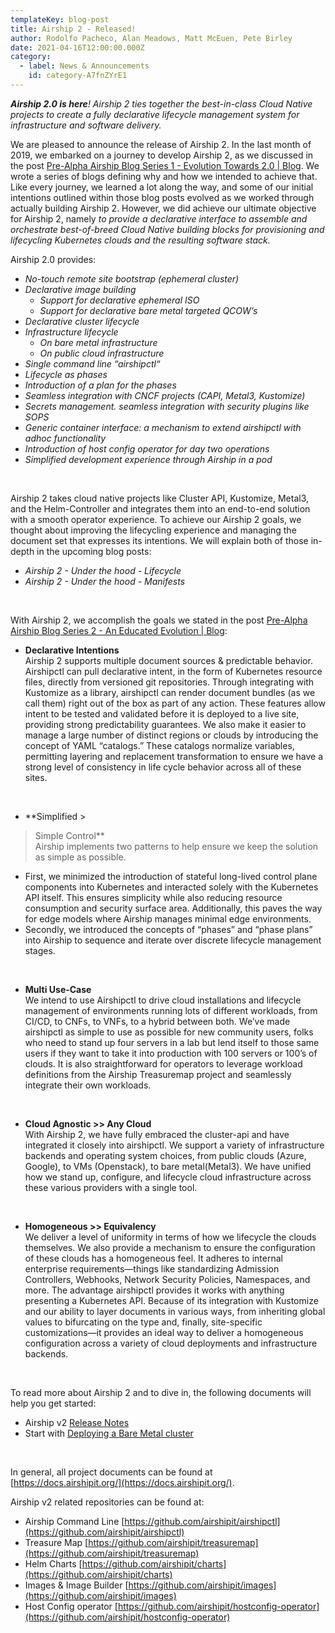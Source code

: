 ```yaml
---
templateKey: blog-post
title: Airship 2 - Released!
author: Rodolfo Pacheco, Alan Meadows, Matt McEuen, Pete Birley
date: 2021-04-16T12:00:00.000Z
category: 
  - label: News & Announcements
    id: category-A7fnZYrE1
---
```


_**Airship 2.0 is here**! Airship 2 ties together the best-in-class Cloud Native projects to create a fully declarative lifecycle management system for infrastructure and software delivery._

We are pleased to announce the release of Airship 2. In the last month of 2019, we embarked on a journey to develop Airship 2, as we discussed in the post [Pre-Alpha Airship Blog Series 1 - Evolution Towards 2.0 | Blog](https://www.airshipit.org/blog/pre-alpha-airship-blog-series-1-evolution-towards-2.0/). We wrote a series of blogs defining why and how we intended to achieve that. Like every journey, we learned a lot along the way, and some of our initial intentions outlined within those blog posts evolved as we worked through actually building Airship 2. However, we did achieve our ultimate objective for Airship 2, namely _to provide a declarative interface to assemble and orchestrate best-of-breed Cloud Native building blocks for provisioning and lifecycling Kubernetes clouds and the resulting software stack._

Airship 2.0 provides:
* _No-touch remote site bootstrap (ephemeral cluster)_
* _Declarative image building_
  * _Support for declarative ephemeral ISO_
  * _Support for declarative bare metal targeted QCOW’s_
* _Declarative cluster lifecycle_
* _Infrastructure lifecycle_
  * _On bare metal infrastructure_
  * _On public cloud infrastructure_
* _Single command line “airshipctl“_
* _Lifecycle as phases_
* _Introduction of a plan for the phases_
* _Seamless integration with CNCF projects (CAPI, Metal3, Kustomize)_
* _Secrets management. seamless integration with security plugins like SOPS_
* _Generic container interface: a mechanism to extend airshipctl with adhoc functionality_
* _Introduction of host config operator for day two operations_
* _Simplified development experience through Airship in a pod_

<br>

Airship 2 takes cloud native projects like Cluster API, Kustomize, Metal3, and the Helm-Controller and integrates them into an end-to-end solution with a smooth operator experience. To achieve our Airship 2 goals, we thought about improving the lifecycling experience and managing the document set that expresses its intentions. We will explain both of those in-depth in the upcoming blog posts:
* _Airship 2 - Under the hood - Lifecycle_
* _Airship 2 - Under the hood - Manifests_

<br>

With Airship 2, we accomplish the goals we stated in the post [Pre-Alpha Airship Blog Series 2 - An Educated Evolution | Blog](https://www.airshipit.org/blog/pre-alpha-airship-blog-series-2-an-educated-evolution/):
* **Declarative Intentions** <br> Airship 2 supports multiple document sources & predictable behavior. Airshipctl can pull declarative intent, in the form of Kubernetes resource files, directly from versioned git repositories. Through integrating with Kustomize as a library, airshipctl can render document bundles (as we call them) right out of the box as part of any action. These features allow intent to be tested and validated before it is deployed to a live site, providing strong predictability guarantees. We also make it easier to manage a large number of distinct regions or clouds by introducing the concept of YAML “catalogs.” These catalogs normalize variables, permitting layering and replacement transformation to ensure we have a strong level of consistency in life cycle behavior across all of these sites.

<br>

* **Simplified >
> Simple Control** <br> Airship implements two patterns to help ensure we keep the solution as simple as possible. <br>
  * First, we minimized the introduction of stateful long-lived control plane components into Kubernetes and interacted solely with the Kubernetes API itself. This ensures simplicity while also reducing resource consumption and security surface area. Additionally, this paves the way for edge models where Airship manages minimal edge environments.
  * Secondly, we introduced the concepts of “phases” and “phase plans” into Airship to sequence and iterate over discrete lifecycle management stages.

<br>

* **Multi Use-Case** <br> We intend to use Airshipctl to drive cloud installations and lifecycle management of environments running lots of different workloads, from CI/CD, to CNFs, to VNFs, to a hybrid between both. We’ve made airshipctl as simple to use as possible for new community users, folks who need to stand up four servers in a lab but lend itself to those same users if they want to take it into production with 100 servers or 100’s of clouds. It is also straightforward for operators to leverage workload definitions from the Airship Treasuremap project and seamlessly integrate their own workloads.

<br>

* **Cloud Agnostic >> Any Cloud** <br> With Airship 2, we have fully embraced the cluster-api and have integrated it closely into airshipctl. We support a variety of infrastructure backends and operating system choices, from public clouds (Azure, Google), to VMs (Openstack), to bare metal(Metal3). We have unified how we stand up, configure, and lifecycle cloud infrastructure across these various providers with a single tool.

<br>

* **Homogeneous >> Equivalency** <br> We deliver a level of uniformity in terms of how we lifecycle the clouds themselves. We also provide a mechanism to ensure the configuration of these clouds has a homogeneous feel. It adheres to internal enterprise requirements—things like standardizing Admission Controllers, Webhooks, Network Security Policies, Namespaces, and more. The advantage airshipctl provides it works with anything presenting a Kubernetes API. Because of its integration with Kustomize and our ability to layer documents in various ways, from inheriting global values to bifurcating on the type and, finally, site-specific customizations—it provides an ideal way to deliver a homogeneous configuration across a variety of cloud deployments and infrastructure backends.

<br>

To read more about Airship 2 and to dive in, the following documents will help you get started:
* Airship v2 [Release Notes](https://docs.airshipit.org/airship2/release-notes.html)
* Start with [Deploying a Bare Metal cluster](https://docs.airshipit.org/airship2/baremetal.html)

<br>

In general, all project documents can be found at [https://docs.airshipit.org/](https://docs.airshipit.org/).

Airship v2 related repositories can be found at:
* Airship Command Line [https://github.com/airshipit/airshipctl](https://github.com/airshipit/airshipctl)
* Treasure Map [https://github.com/airshipit/treasuremap](https://github.com/airshipit/treasuremap)
* Helm Charts [https://github.com/airshipit/charts](https://github.com/airshipit/charts)
* Images & Image Builder [https://github.com/airshipit/images](https://github.com/airshipit/images)
* Host Config operator [https://github.com/airshipit/hostconfig-operator](https://github.com/airshipit/hostconfig-operator)

